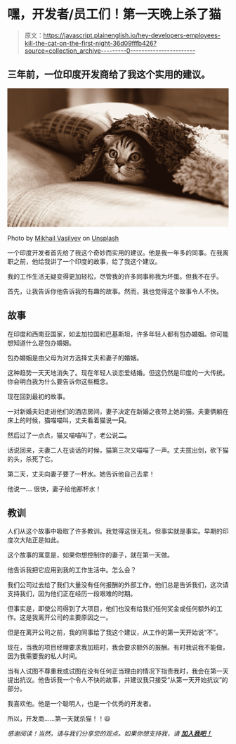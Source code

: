 # 嘿，开发者/员工们！第一天晚上杀了猫

> 原文：<https://javascript.plainenglish.io/hey-developers-employees-kill-the-cat-on-the-first-night-36d09fffb426?source=collection_archive---------0----------------------->

## 三年前，一位印度开发商给了我这个实用的建议。

![](img/6b165ee5e289b801c4c834be63be764a.png)

Photo by [Mikhail Vasilyev](https://unsplash.com/@miklevasilyev?utm_source=medium&utm_medium=referral) on [Unsplash](https://unsplash.com?utm_source=medium&utm_medium=referral)

一个印度开发者首先给了我这个奇妙而实用的建议。他是我一年多的同事。在我离职之前，他给我讲了一个印度的故事，给了我这个建议。

我的工作生活无疑变得更加轻松，尽管我的许多同事称我为坏蛋。但我不在乎。

首先，让我告诉你他告诉我的有趣的故事。然而，我也觉得这个故事令人不快。

## 故事

在印度和西南亚国家，如孟加拉国和巴基斯坦，许多年轻人都有包办婚姻。你可能想知道什么是包办婚姻。

包办婚姻是由父母为对方选择丈夫和妻子的婚姻。

这种趋势一天天地消失了。现在年轻人谈恋爱结婚。但这仍然是印度的一大传统。你会明白我为什么要告诉你这些概念。

现在回到最初的故事。

一对新婚夫妇走进他们的酒店房间，妻子决定在新婚之夜带上她的猫。夫妻俩躺在床上的时候，猫喵喵叫，丈夫看着猫说**一只**。

然后过了一点点，猫又喵喵叫了，老公说**二。**

话说回来，夫妻二人在谈话的时候，猫第三次又喵喵了一声。丈夫拔出剑，砍下猫的头，杀死了它。

第二天，丈夫向妻子要了一杯水。她告诉他自己去拿！

他说**一…** 很快，妻子给他那杯水！

## 教训

人们从这个故事中吸取了许多教训。我觉得这很无礼。但事实就是事实。早期的印度次大陆正是如此。

这个故事的寓意是，如果你想控制你的妻子，就在第一天做。

他告诉我把它应用到我的工作生活中。怎么会？

我们公司过去给了我们大量没有任何报酬的外部工作。他们总是告诉我们，这次请支持我们，因为他们正在经历一段艰难的时期。

但事实是，即使公司得到了大项目，他们也没有给我们任何奖金或任何额外的工作。这是我离开公司的主要原因之一。

但是在离开公司之前，我的同事给了我这个建议，从工作的第一天开始说“不”。

现在，当我的项目经理要求我加班时，我会要求额外的报酬。有时我说我不能做，因为我需要我的私人时间。

当有人试图不尊重我或试图在没有任何正当理由的情况下指责我时，我会在第一天提出抗议。他告诉我一个令人不快的故事，并建议我只接受“从第一天开始抗议”的部分。

我喜欢他。他是一个聪明人，也是一个优秀的开发者。

所以，开发商……第一天就杀猫！！😃

*感谢阅读！当然，请与我们分享您的观点。如果你想支持我，请* [***加入我吧！***](https://thefemaleprogrammer.medium.com/membership)